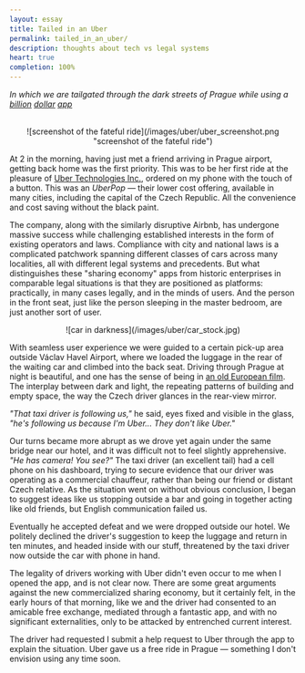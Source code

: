 ```yaml
---
layout: essay
title: Tailed in an Uber
permalink: tailed_in_an_uber/
description: thoughts about tech vs legal systems
heart: true
completion: 100%
---
```


_In which we are tailgated through the dark streets of Prague while using a [billion](http://www.wsj.com/articles/uber-valued-at-more-than-50-billion-1438367457) [dollar](http://www.forbes.com/sites/lbsbusinessstrategyreview/2015/10/09/the-value-of-uber/#7460fb357dda) [app](https://www.uber.com/our-story/)_

<br>

<center>
![screenshot of the fateful ride](/images/uber/uber_screenshot.png "screenshot of the fateful ride")
</center>

At 2 in the morning, having just met a friend arriving in Prague airport, getting back home was the first priority.  This was to be her first ride at the pleasure of [Uber Technologies Inc.](https://en.wikipedia.org/wiki/Uber_(company)), ordered on my phone with the touch of a button.  This was an _UberPop_ — their lower cost offering, available in many cities, including the capital of the Czech Republic.  All the convenience and cost saving without the black paint.

The company, along with the similarly disruptive Airbnb, has undergone massive success while challenging established interests in the form of existing operators and laws.  Compliance with city and national laws is a complicated patchwork spanning different classes of cars across many localities, all with different legal systems and precedents.  But what distinguishes these "sharing economy" apps from historic enterprises in comparable legal situations is that they are positioned as platforms: practically, in many cases legally, and in the minds of users.  And the person in the front seat, just like the person sleeping in the master bedroom, are just another sort of user.

<center>
![car in darkness](/images/uber/car_stock.jpg)
</center>

With seamless user experience we were guided to a certain pick-up area outside Václav Havel Airport, where we loaded the luggage in the rear of the waiting car and climbed into the back seat.  Driving through Prague at night is beautiful, and one has the sense of being in [an old European film](https://en.wikipedia.org/wiki/Damnation_(film)).  The interplay between dark and light, the repeating patterns of building and empty space, the way the Czech driver glances in the rear-view mirror.

_"That taxi driver is following us,"_ he said, eyes fixed and visible in the glass, _"he's following us because I'm Uber... They don't like Uber."_

Our turns became more abrupt as we drove yet again under the same bridge near our hotel, and it was difficult not to feel slightly apprehensive.  _"He has camera!  You see?"_  The taxi driver (an excellent tail) had a cell phone on his dashboard, trying to secure evidence that our driver was operating as a commercial chauffeur, rather than being our friend or distant Czech relative.  As the situation went on without obvious conclusion, I began to suggest ideas like us stopping outside a bar and going in together acting like old friends, but English communication failed us.

Eventually he accepted defeat and we were dropped outside our hotel.  We politely declined the driver's suggestion to keep the luggage and return in ten minutes, and headed inside with our stuff, threatened by the taxi driver now outside the car with phone in hand.

The legality of drivers working with Uber didn't even occur to me when I opened the app, and is not clear now.  There are some great arguments against the new commercialized sharing economy, but it certainly felt, in the early hours of that morning, like we and the driver had consented to an amicable free exchange, mediated through a fantastic app, and with no significant externalities, only to be attacked by entrenched current interest.

The driver had requested I submit a help request to Uber through the app to explain the situation.  Uber gave us a free ride in Prague — something I don't envision using any time soon.